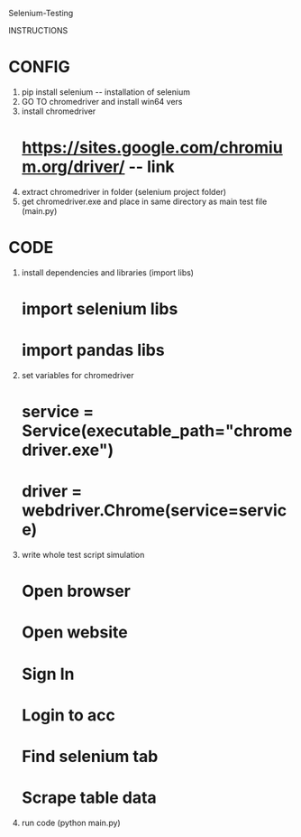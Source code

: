Selenium-Testing

INSTRUCTIONS 

# CONFIG #
1) pip install selenium -- installation of selenium
2) GO TO chromedriver and install win64 vers
3) install chromedriver 
    # https://sites.google.com/chromium.org/driver/ -- link
4) extract chromedriver in folder (selenium project folder)
5) get chromedriver.exe and place in same directory as main test file (main.py)

# CODE #
1) install dependencies and libraries (import libs)
    # import selenium libs
    # import pandas libs
2) set variables for chromedriver
    # service = Service(executable_path="chromedriver.exe") 
    # driver = webdriver.Chrome(service=service)
3) write whole test script simulation
    # Open browser
    # Open website
    # Sign In
    # Login to acc
    # Find selenium tab
    # Scrape table data
4) run code (python main.py)